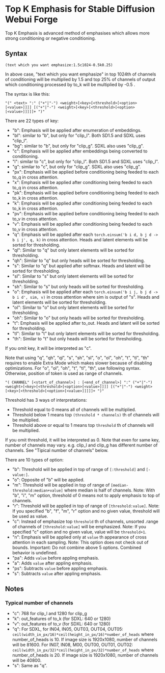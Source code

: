 # Top K Emphasis for Stable Diffusion Webui Forge
Top K Emphasis is advanced method of emphasises which allows more strong conditioning or negative conditioning.
## Syntax
`(text which you want emphasize:1.5c1024-0.5k0.25)`

In above case, "text which you want emphasize" in top 1024th of channels of conditioning will be multiplied by 1.5 and top 25% of channels of output which conditioning processed by to_k will be multiplied by -0.5 .

The syntax is like this:

`"(" <text> ":" ("+"|"-") <weight>[<key>[<threshold>[<option>[<value>]]]] [("+"|"-") <weight>[<key>[<threshold>[<option>[<value>]]]]]+ ")"`

There are 22 types of key:
- "b": Emphasis will be applied after enumeration of embeddings.
- "bl": similar to "b", but only for "clip_l". Both SD1.5 and SDXL uses "clip_l".
- "bg": similar to "b", but only for "clip_g". SDXL also uses "clip_g".
- "c": Emphasis will be applied after embeddings being converted to conditioning.
- "l": similar to "c", but only for "clip_l". Both SD1.5 and SDXL uses "clip_l".
- "g": similar to "c", but only for "clip_g". SDXL also uses "clip_g".
- "px": Emphasis will be applied before conditioning being feeded to each to_q in cross attention.
- "x": Emphasis will be applied after conditioning being feeded to each to_q in cross attention.
- "pk": Emphasis will be applied before conditioning being feeded to each to_k in cross attention.
- "k": Emphasis will be applied after conditioning being feeded to each to_k in cross attention.
- "pv": Emphasis will be applied before conditioning being feeded to each to_v in cross attention.
- "v": Emphasis will be applied after conditioning being feeded to each to_v in cross attention.
- "q": Emphasis will be applied after each `torch.einsum('b i d, b j d -> b i j', q, k)` in cross attention. Heads and latent elements will be sorted for thresholding.
- "ql": Similar to "q" but only latent elements will be sorted for thresholding.
- "qh": Similar to "q" but only heads will be sorted for thresholding.
- "s": Similar to "q" but applied after softmax. Heads and latent will be sorted for thresholding.
- "sl": Similar to "s" but only latent elements will be sorted for thresholding.
- "sh": Similar to "s" but only heads will be sorted for thresholding.
- "o": Emphasis will be applied after each `torch.einsum('b i j, b j d -> b i d', sim, v)` in cross attention where sim is output of "s".
Heads and latent elements will be sorted for thresholding.
- "ol": Similar to "o" but only latent elements will be sorted for thresholding.
- "oh": Similar to "o" but only heads will be sorted for thresholding.
- "t": Emphasis will be applied after to_out. Heads and latent will be sorted for thresholding.
- "tl": Similar to "t" but only latent elements will be sorted for thresholding.
- "th": Similar to "t" but only heads will be sorted for thresholding.

If you omit key, it will be interpreted as "c".

Note that using "q", "qh", "ql", "s", "sh", "sl", "o", "ol", "oh", "t", "tl", "th" requires to enable Extra Mode which makes slower because of disabling optimizations.
For "o", "ol", "oh", "t", "tl", "th", use following syntax. Otherwise, position of token is used as range of channels.

`"( CHANNEL" [<start_of_channel>] : [<end_of_channel>] ":" ("+"|"-") <weight>[<key>[<threshold>[<option>[<value>]]]] [("+"|"-") <weight>[<key>[<threshold>[<option>[<value>]]]]]+ ")"`

Threshold has 3 ways of interpretations:
- Threshold equal to 0 means all of channels will be multiplied.
- Threshold below 1 means top `(threshold * channels)` th of channels will be multiplied.
- Threshold above or equal to 1 means top `threshold` th of channels will be multiplied.

If you omit threshold, it will be interpreted as 0.
Note that even for same key, number of channels may vary. e.g. clip_l and clip_g has different number of channels. See "Tipical number of channels" below.

There are 10 types of option:
- "b": Threshold will be applied in top of range of `[:threshold]` and `[-value:]`.
- "o": Opposite of "b" will be applied.
- "m": Threshold will be applied in top of range of `[median-threshold:median+value]` where median is half of channels.
Note: With "b", "i", "m" option, threshold of 0 means not to apply emphasis to top of channels.
- "r": Threshold will be applied in top of range of `[threshold:value]`.
Note: If you specified "b", "f", "m", "r" option and no given value, threshold will be used as value.
- "c": Instead of emphasize top `threshold` th of channels, unsorted .range of channels of `[threshold:value]` will be emphasized.
Note: If you specified "c" option and no given value, value will be `threshold+1`.
- "n": Emphasis will be applied only at `value` th appearance of cross attention in each sampling.
Note: This option does not check out of bounds.
Important: Do not combine above 5 options. Combined behavior is undefined.
- "pa": Adds `value` before appling emphasis.
- "a": Adds `value` after appling emphasis.
- "ps": Subtracts `value` before appling emphasis.
- "s": Subtracts `value` after appling emphasis.
## Notes
### Typical number of channels
- "c": 768 for clip_l and 1280 for clip_g
- "k": out_features of to_k (for SDXL: 640 or 1280)
- "v": out_features of to_v (for SDXL: 640 or 1280)
- "q": For SDXL, for IN04, IN05, OUT03, OUT04, OUT05: `ceil(width_in_px/16)*ceil(height_in_px/16)*number_of_heads` where number_of_heads is 10.
If image size is 1920x1080, number of channels will be 81600.
For IN07, IN08, M00, OUT00, OUT01, OUT02: `ceil(width_in_px/32)*ceil(height_in_px/32)*number_of_heads` where number_of_heads is 20.
If image size is 1920x1080, number of channels will  be 40800.
- "s": Same as "q".